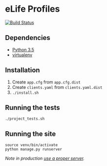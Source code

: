 eLife Profiles
==============

[![Build Status](https://ci--alfred.elifesciences.org/buildStatus/icon?job=test-profiles)](https://ci--alfred.elifesciences.org/job/test-profiles/)

Dependencies
------------

* [Python 3.5](https://www.python.org/)
* [virtualenv](https://virtualenv.pypa.io/)

Installation
------------

1. Create `app.cfg` from `app.cfg.dist`
2. Create `clients.yaml` from `clients.yaml.dist`
3. `./install.sh`

Running the tests
-----------------

```
./project_tests.sh
```

Running the site
----------------

```
source venv/bin/activate
python manage.py runserver
```

*Note in production [use a proper server](http://flask.pocoo.org/docs/0.12/deploying/uwsgi/).*
